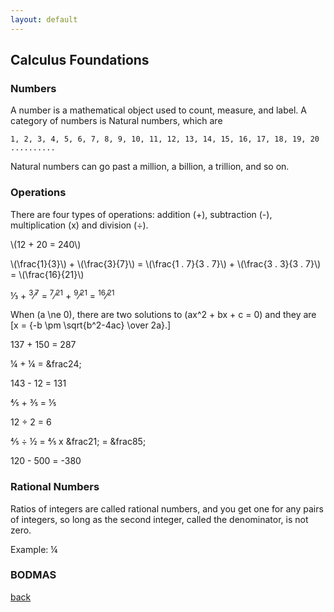 ```yaml
---
layout: default
---
```


## Calculus Foundations

### Numbers

A number is a mathematical object used to count, measure, and label. A category of numbers is Natural numbers, which are 

```
1, 2, 3, 4, 5, 6, 7, 8, 9, 10, 11, 12, 13, 14, 15, 16, 17, 18, 19, 20 ..........
```

Natural numbers can go past a million, a billion, a trillion, and so on.

### Operations

There are four types of operations: addition (+), subtraction (-), multiplication (x) and division (÷).

<div class="math">
<p>
\(12 + 20 = 240\)
</p>
<p>
\(\frac{1}{3}\) + \(\frac{3}{7}\) = \(\frac{1 . 7}{3 . 7}\) + \(\frac{3 . 3}{3 . 7}\) = \(\frac{16}{21}\)
</p>
  
&frac13; + <sup>3</sup>&frasl;<sup>7</sup> = <sup>7</sup>&frasl;<sup>21</sup> + <sup>9</sup>&frasl;<sup>21</sup> = <sup>16</sup>&frasl;<sup>21</sup>

  When \(a \ne 0\), there are two solutions to \(ax^2 + bx + c = 0\) and they are
  \[x = {-b \pm \sqrt{b^2-4ac} \over 2a}.\]
  
137 + 150 = 287

&frac14; + &frac14; = &frac24;

143 - 12 = 131

&frac45; + &frac35; = &frac15;

12 ÷ 2 = 6

&frac45; ÷ &frac12; = &frac45; x &frac21; = &frac85;

120 - 500 = -380

</div>


### Rational Numbers

Ratios of integers are called rational numbers, and you get one for any pairs of integers, so long as the second integer, called the denominator, is not zero.

Example: &frac14;

### BODMAS

[back](../)
